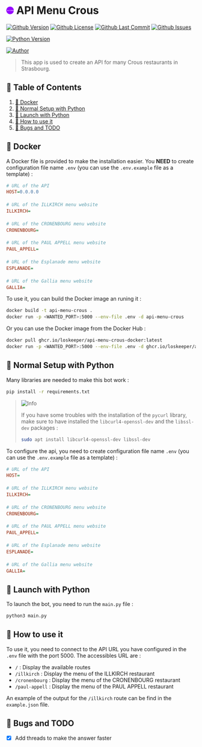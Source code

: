 # <img src="assets/icon.svg" alt="icon" width="4%"/> API Menu Crous
[![Github Version](https://img.shields.io/github/v/release/loskeeper/api-menu-crous)](https://github.com/LosKeeper/api-menu-crous)
[![Github License](https://img.shields.io/github/license/loskeeper/api-menu-crous)](https://github.com/LosKeeper/api-menu-crous/blob/main/LICENSE)
[![Github Last Commit](https://img.shields.io/github/last-commit/loskeeper/api-menu-crous)](https://github.com/LosKeeper/api-menu-crous/commits)
[![Github Issues](https://img.shields.io/github/issues/loskeeper/api-menu-crous)](https://github.com/LosKeeper/api-menu-crous/issues)

[![Python Version](https://img.shields.io/pypi/pyversions/discord-py-interactions)](https://www.python.org/downloads/)

[![Author](https://img.shields.io/badge/author-@LosKeeper-blue)](https://github.com/LosKeeper)
> This app is used to create an API for many Crous restaurants in Strasbourg.

## 🧾 Table of Contents
1. [🐋 Docker](#-docker)
2. [🔧 Normal Setup with Python](#-normal-setup-with-python)
3. [🚀 Launch with Python](#-launch-with-python)
4. [📝 How to use it](#-how-to-use-it)
5. [🐞 Bugs and TODO](#-bugs-and-todo)


## 🐋 Docker
A Docker file is provided to make the installation easier. You **NEED** to create configuration file name `.env` (you can use the `.env.example` file as a template) :
```ini
# URL of the API
HOST=0.0.0.0

# URL of the ILLKIRCH menu website
ILLKIRCH=

# URL of the CRONENBOURG menu website
CRONENBOURG=

# URL of the PAUL APPELL menu website
PAUL_APPELL=

# URL of the Esplanade menu website
ESPLANADE=

# URL of the Gallia menu website
GALLIA=
```

To use it, you can build the Docker image an runing it :
```bash
docker build -t api-menu-crous .
docker run -p <WANTED_PORT>:5000 --env-file .env -d api-menu-crous
```

Or you can use the Docker image from the Docker Hub :
```bash
docker pull ghcr.io/loskeeper/api-menu-crous-docker:latest
docker run -p <WANTED_PORT>:5000 --env-file .env -d ghcr.io/loskeeper/api-menu-crous-docker:latest
```

## 🔧 Normal Setup with Python
Many libraries are needed to make this bot work :
```bash
pip install -r requirements.txt
```
> <picture>
>   <source media="(prefers-color-scheme: light)" srcset="https://raw.githubusercontent.com/Mqxx/GitHub-Markdown/main/blockquotes/badge/light-theme/info.svg">
>   <img alt="Info" src="https://raw.githubusercontent.com/Mqxx/GitHub-Markdown/main/blockquotes/badge/dark-theme/info.svg">
> </picture><br>
>
> If you have some troubles with the installation of the `pycurl` library, make sure to have installed the `libcurl4-openssl-dev` and the `libssl-dev` packages :
> ```bash
> sudo apt install libcurl4-openssl-dev libssl-dev
> ```

To configure the api, you need to create configuration file name `.env` (you can use the `.env.example` file as a template) :
```ini
# URL of the API
HOST=

# URL of the ILLKIRCH menu website
ILLKIRCH=

# URL of the CRONENBOURG menu website
CRONENBOURG=

# URL of the PAUL APPELL menu website
PAUL_APPELL=

# URL of the Esplanade menu website
ESPLANADE=

# URL of the Gallia menu website
GALLIA=
```

## 🚀 Launch with Python
To launch the bot, you need to run the `main.py` file :
```bash
python3 main.py
```

## 📝 How to use it
To use it, you need to connect to the API URL you have configured in the `.env` file with the port 5000. The accessibles URL are :
- `/` : Display the available routes
- `/illkirch` : Display the menu of the ILLKIRCH restaurant
- `/cronenbourg` : Display the menu of the CRONENBOURG restaurant
- `/paul-appell` : Display the menu of the PAUL APPELL restaurant

An example of the output for the `/illkirch` route can be find in the `example.json` file.


## 🐞 Bugs and TODO
- [x] Add threads to make the answer faster
